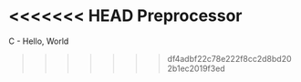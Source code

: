 <<<<<<< HEAD
Preprocessor
=======
C - Hello, World
>>>>>>> df4adbf22c78e222f8cc2d8bd202b1ec2019f3ed
